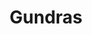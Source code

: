 ---
date created: Wednesday, October 18th 2023, 10:23:59 pm
date modified: Thursday, December 14th 2023, 12:21:54 am
eleventyNavigation:
  key: Gundras
  parent: Material Plane
layout: base.njk
title: Gundras
type: Continent
---